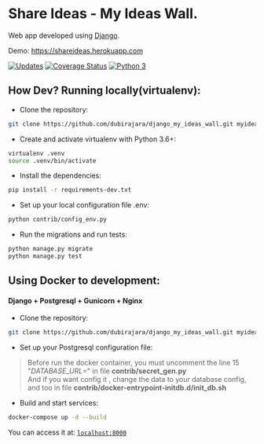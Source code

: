 # Share Ideas - My Ideas Wall.
Web app developed using [Django](https://www.djangoproject.com).

Demo: https://shareideas.herokuapp.com

[![Updates](https://pyup.io/repos/github/dubirajara/django_my_ideas_wall/shield.svg)](https://pyup.io/repos/github/dubirajara/django_my_ideas_wall/)
[![Coverage Status](https://coveralls.io/repos/github/dubirajara/django_my_ideas_wall/badge.svg?branch=master)](https://coveralls.io/github/dubirajara/django_my_ideas_wall?branch=master)
[![Python 3](https://pyup.io/repos/github/dubirajara/django_my_ideas_wall/python-3-shield.svg)](https://pyup.io/repos/github/dubirajara/django_my_ideas_wall/)



##

## How Dev? Running locally(virtualenv):

- Clone the repository:

```sh
git clone https://github.com/dubirajara/django_my_ideas_wall.git myideasapp && cd myideasapp
```

- Create and activate virtualenv with Python 3.6+:

```sh
virtualenv .venv
source .venv/bin/activate 
```

- Install the dependencies:
```sh
pip install -r requirements-dev.txt
```
- Set up your local configuration file .env:
```sh
python contrib/config_env.py
```
- Run the migrations and run tests:
```sh
python manage.py migrate
python manage.py test
```

##

## Using Docker to development:

#### Django + Postgresql + Gunicorn + Nginx  

- Clone the repository:

```sh
git clone https://github.com/dubirajara/django_my_ideas_wall.git myideasapp && cd myideasapp
```  
- Set up your Postgresql configuration file:

> Before run the docker container, you must uncomment the line 15 "*DATABASE_URL=*" in file **contrib/secret_gen.py**  
>And if you want config it , change the data to your database config, and too in file **contrib/docker-entrypoint-initdb.d/init_db.sh**

- Build and start services:

```sh
docker-compose up -d --build

```  
  

You can access it at: [`localhost:8000`](localhost:8000)
